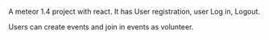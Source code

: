 A meteor 1.4 project with react.
It has User registration, user Log in, Logout.

Users can create events and join in events as volunteer.
